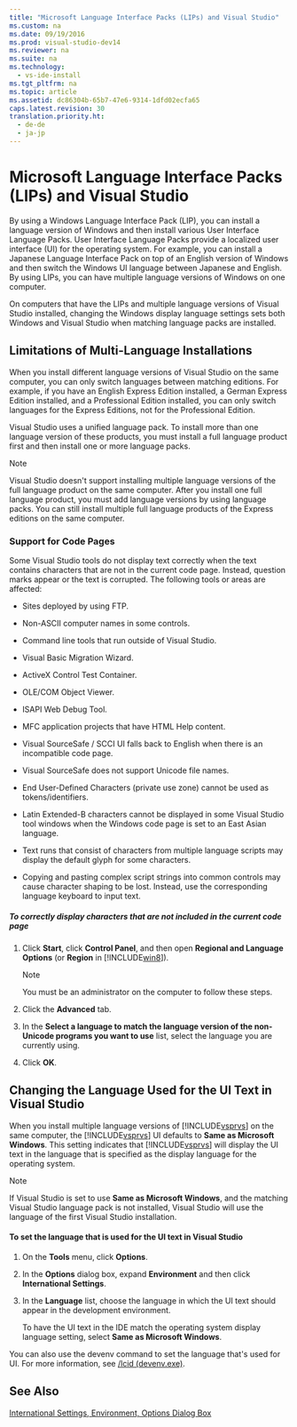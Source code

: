 ```yaml
---
title: "Microsoft Language Interface Packs (LIPs) and Visual Studio"
ms.custom: na
ms.date: 09/19/2016
ms.prod: visual-studio-dev14
ms.reviewer: na
ms.suite: na
ms.technology: 
  - vs-ide-install
ms.tgt_pltfrm: na
ms.topic: article
ms.assetid: dc86304b-65b7-47e6-9314-1dfd02ecfa65
caps.latest.revision: 30
translation.priority.ht: 
  - de-de
  - ja-jp
---
```

# Microsoft Language Interface Packs (LIPs) and Visual Studio
By using a Windows Language Interface Pack (LIP), you can install a language version of Windows and then install various User Interface Language Packs. User Interface Language Packs provide a localized user interface (UI) for the operating system. For example, you can install a Japanese Language Interface Pack on top of an English version of Windows and then switch the Windows UI language between Japanese and English. By using LIPs, you can have multiple language versions of Windows on one computer.  
  
 On computers that have the LIPs and multiple language versions of Visual Studio installed, changing the Windows display language settings sets both Windows and Visual Studio when matching language packs are installed.  
  
## Limitations of Multi-Language Installations  
 When you install different language versions of Visual Studio on the same computer, you can only switch languages between matching editions. For example, if you have an English Express Edition installed, a German Express Edition installed, and a Professional Edition installed, you can only switch languages for the Express Editions, not for the Professional Edition.  
  
 Visual Studio uses a unified language pack. To install more than one language version of these products, you must install a full language product first and then install one or more language packs.  
  
> [!NOTE]
>  Visual Studio doesn't support installing multiple language versions of the full language product on the same computer. After you install one full language product, you must add language versions by using language packs. You can still install multiple full language products of the Express editions on the same computer.  
  
### Support for Code Pages  
 Some Visual Studio tools do not display text correctly when the text contains characters that are not in the current code page. Instead, question marks appear or the text is corrupted. The following tools or areas are affected:  
  
-   Sites deployed by using FTP.  
  
-   Non-ASCII computer names in some controls.  
  
-   Command line tools that run outside of Visual Studio.  
  
-   Visual Basic Migration Wizard.  
  
-   ActiveX Control Test Container.  
  
-   OLE/COM Object Viewer.  
  
-   ISAPI Web Debug Tool.  
  
-   MFC application projects that have HTML Help content.  
  
-   Visual SourceSafe / SCCI UI falls back to English when there is an incompatible code page.  
  
-   Visual SourceSafe does not support Unicode file names.  
  
-   End User-Defined Characters (private use zone) cannot be used as tokens/identifiers.  
  
-   Latin Extended-B characters cannot be displayed in some Visual Studio tool windows when the Windows code page is set to an East Asian language.  
  
-   Text runs that consist of characters from multiple language scripts may display the default glyph for some characters.  
  
-   Copying and pasting complex script strings into common controls may cause character shaping to be lost. Instead, use the corresponding language keyboard to input text.  
  
##### To correctly display characters that are not included in the current code page  
  
1.  Click **Start**, click **Control Panel**, and then open **Regional and Language Options** (or **Region** in [!INCLUDE[win8](../vs140/includes/win8_md.md)]).  
  
    > [!NOTE]
    >  You must be an administrator on the computer to follow these steps.  
  
2.  Click the **Advanced** tab.  
  
3.  In the **Select a language to match the language version of the non-Unicode programs you want to use** list, select the language you are currently using.  
  
4.  Click **OK**.  
  
## Changing the Language Used for the UI Text in Visual Studio  
 When you install multiple language versions of [!INCLUDE[vsprvs](../vs140/includes/vsprvs_md.md)] on the same computer, the [!INCLUDE[vsprvs](../vs140/includes/vsprvs_md.md)] UI defaults to **Same as Microsoft Windows**. This setting indicates that [!INCLUDE[vsprvs](../vs140/includes/vsprvs_md.md)] will display the UI text in the language that is specified as the display language for the operating system.  
  
> [!NOTE]
>  If Visual Studio is set to use **Same as Microsoft Windows**, and the matching Visual Studio language pack is not installed, Visual Studio will use the language of the first Visual Studio installation.  
  
#### To set the language that is used for the UI text in Visual Studio  
  
1.  On the **Tools** menu, click **Options**.  
  
2.  In the **Options** dialog box, expand **Environment** and then click **International Settings**.  
  
3.  In the **Language** list, choose the language in which the UI text should appear in the development environment.  
  
     To have the UI text in the IDE match the operating system display language setting, select **Same as Microsoft Windows**.  
  
 You can also use the devenv command to set the language that's used for UI. For more information, see [/lcid (devenv.exe)](../vs140/-LCID--devenv.exe-.md).  
  
## See Also  
 [International Settings, Environment, Options Dialog Box](../vs140/International-Settings--Environment--Options-Dialog-Box.md)